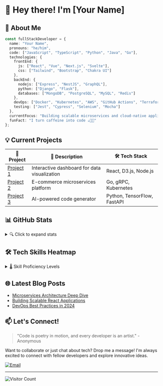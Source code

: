 # 👋 Hey there! I'm [Your Name] 



## 🚀 About Me

```typescript
const fullStackDeveloper = {
  name: "Your Name",
  pronouns: "he/him",
  code: ["JavaScript", "TypeScript", "Python", "Java", "Go"],
  technologies: {
    frontEnd: {
      js: ["React", "Vue", "Next.js", "Svelte"],
      css: ["Tailwind", "Bootstrap", "Chakra UI"]
    },
    backEnd: {
      nodejs: ["Express", "NestJS", "GraphQL"],
      python: ["Django", "Flask"],
      databases: ["MongoDB", "PostgreSQL", "MySQL", "Redis"]
    },
    devOps: ["Docker", "Kubernetes", "AWS", "GitHub Actions", "Terraform"],
    testing: ["Jest", "Cypress", "Selenium", "Mocha"]
  },
  currentFocus: "Building scalable microservices and cloud-native applications",
  funFact: "I turn caffeine into code ☕️👨‍💻"
};
```

## 💡 Current Projects

| 🔨 Project | 🌟 Description | 🛠 Tech Stack |
|-----------|----------------|--------------|
| [Project 1](link) | Interactive dashboard for data visualization | React, D3.js, Node.js |
| [Project 2](link) | E-commerce microservices platform | Go, gRPC, Kubernetes |
| [Project 3](link) | AI-powered code generator | Python, TensorFlow, FastAPI |

## 📊 GitHub Stats

<details>
<summary>🔍 Click to expand stats</summary>

![Your GitHub Stats](https://github-readme-stats.vercel.app/api?username=yourusername&show_icons=true&theme=radical)
![Top Languages](https://github-readme-stats.vercel.app/api/top-langs/?username=yourusername&layout=compact&theme=radical)
</details>

## 🛠 Tech Skills Heatmap

<details>
<summary>🌡 Skill Proficiency Levels</summary>

| Skill | Beginner | Intermediate | Advanced | Expert |
|-------|----------|--------------|----------|--------|
| React | ⬜⬜⬜ | ⬜🟩🟩 | 🟩🟩🟩 | - |
| Node.js | ⬜⬜⬜ | 🟩🟩⬜ | 🟩🟩🟩 | - |
| Docker | ⬜⬜⬜ | 🟩🟩⬜ | 🟩🟩🟩 | - |
| Python | ⬜⬜⬜ | 🟩🟩⬜ | 🟩🟩🟩 | - |
</details>

## 🌐 Latest Blog Posts

<!-- BLOG-POST-LIST:START -->
- [Microservices Architecture Deep Dive](link)
- [Building Scalable React Applications](link)
- [DevOps Best Practices in 2024](link)
<!-- BLOG-POST-LIST:END -->

## 📫 Let's Connect!

> "Code is poetry in motion, and every developer is an artist." - Anonymous

Want to collaborate or just chat about tech? Drop me a message! I'm always excited to connect with fellow developers and explore innovative ideas.

[![Email](https://img.shields.io/badge/Email-Contact%20Me-red?style=for-the-badge&logo=gmail)](mailto:youremail@example.com)

---

![Visitor Count](https://visitor-badge.laobi.icu/badge?page_id=yourusername)
